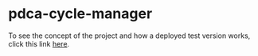 # pdca-cycle-manager
To see the concept of the project and how a deployed test version works, click this link [here](https://pdca-cycle-manager.herokuapp.com).
